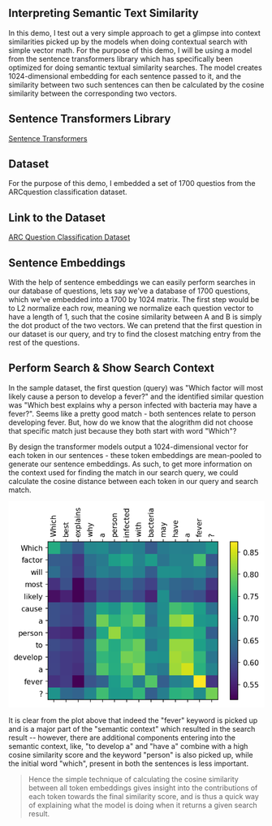 ## Interpreting Semantic Text Similarity 
<p>In this demo, I test out a very simple approach to get a glimpse into context similarities picked up by the models when doing contextual search with simple vector math. For the purpose of this demo, I will be using a model from the sentence transformers library which has specifically been optimized for doing semantic textual similarity searches. The model creates 1024-dimensional embedding for each sentence passed to it, and the similarity between two such sentences can then be calculated by the cosine similarity between the corresponding two vectors.</p>

## Sentence Transformers Library
[Sentence Transformers](https://github.com/UKPLab/sentence-transformers)

## Dataset
<p>For the purpose of this demo, I embedded a set of 1700 questios from the ARCquestion classification dataset.</p>

## Link to the Dataset
[ARC Question Classification Dataset](https://allenai.org/data/arc-classification)

## Sentence Embeddings
<p>With the help of sentence embeddings we can easily perform searches in our database of questions, lets say we've a database of 1700 questions, which we've embedded into a 1700 by 1024 matrix. The first step would be to L2 normalize each row, meaning we normalize each question vector to have a length of 1, such that the cosine similarity between A and B is simply the dot product of the two vectors. We can pretend that the first question in our dataset is our query, and try to find the closest matching entry from the rest of the questions.</p>

## Perform Search & Show Search Context
<p>In the sample dataset, the first question (query) was "Which factor will most likely cause a person to develop a fever?" and the identified similar question was "Which best explains why a person infected with bacteria may have a fever?". Seems like a pretty good match - both sentences relate to person developing fever. But, how do we know that the alogrithm did not choose that specific match just because they both start with word "Which"?</p>

<p>By design the transformer models output a 1024-dimensional vector for each token in our sentences - these token embeddings are mean-pooled to generate our sentence embeddings. As such, to get more information on the context used for finding the match in our search query, we could calculate the cosine distance between each token in our query and search match.</p>

![Two Similar Sentences](text_similarity.png)

<p>It is clear from the plot above that indeed the "fever" keyword is picked up and is a major part of the "semantic context" which resulted in the search result -- however, there are additional components entering into the semantic context, like, "to develop a" and "have a" combine with a high cosine similarity score and the keyword "person" is also picked up, while the initial word "which", present in both the sentences is less important.</p>

> Hence the simple technique of calculating the cosine similarity between all token embeddings gives insight into the contributions of each token towards the final similarity score, and is thus a quick way of explaining what the model is doing when it returns a given search result.

